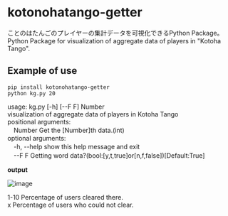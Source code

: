 # kotonohatango-getter
ことのはたんごのプレイヤーの集計データを可視化できるPython Package。  
Python Package for visualization of aggregate data of players in "Kotoha Tango".

## Example of use
```
pip install kotonohatango-getter
python kg.py 20
```
usage: kg.py [-h] [--F F] Number  
visualization of aggregate data of players in Kotoha Tango  
positional arguments:  
　Number      Get the [Number]th data.(int)  
optional arguments:  
　-h, --help  show this help message and exit  
　--F F       Getting word data?(bool:[y,t,true]or[n,f,false])[Default:True] 

**output**  
  
![image](https://user-images.githubusercontent.com/70005022/171073813-301307d5-268d-42ec-9fc8-5de011af87aa.png)
  
1-10 Percentage of users cleared there.  
x Percentage of users who could not clear.
